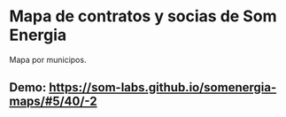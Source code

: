 # Mapa de contratos y socias de Som Energia

Mapa por municipos.

## Demo: https://som-labs.github.io/somenergia-maps/#5/40/-2
